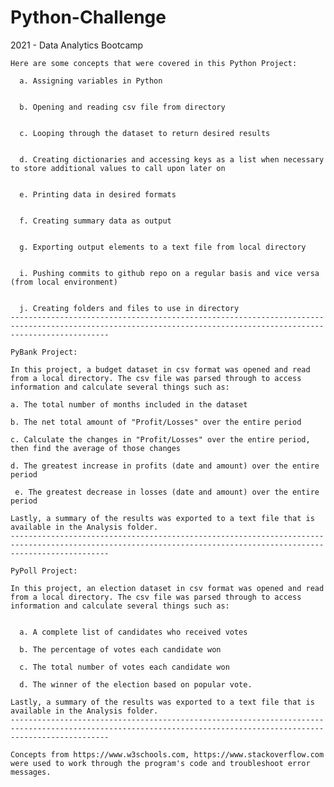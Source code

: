 # Python-Challenge


2021 - Data Analytics Bootcamp


    Here are some concepts that were covered in this Python Project:

      a. Assigning variables in Python
  
  
      b. Opening and reading csv file from directory
  
  
      c. Looping through the dataset to return desired results
  
  
      d. Creating dictionaries and accessing keys as a list when necessary to store additional values to call upon later on
  
  
      e. Printing data in desired formats 
  
  
      f. Creating summary data as output
  
  
      g. Exporting output elements to a text file from local directory
      
      
      i. Pushing commits to github repo on a regular basis and vice versa (from local environment)
      
      
      j. Creating folders and files to use in directory
    ------------------------------------------------------------------------------------------------------------------------------------------------------------------
    
    PyBank Project:
    
    In this project, a budget dataset in csv format was opened and read from a local directory. The csv file was parsed through to access information and calculate several things such as:
    
    a. The total number of months included in the dataset

    b. The net total amount of "Profit/Losses" over the entire period

    c. Calculate the changes in "Profit/Losses" over the entire period, then find the average of those changes

    d. The greatest increase in profits (date and amount) over the entire period

     e. The greatest decrease in losses (date and amount) over the entire period
   
    Lastly, a summary of the results was exported to a text file that is available in the Analysis folder. 
    ------------------------------------------------------------------------------------------------------------------------------------------------------------------
    
    PyPoll Project:
    
    In this project, an election dataset in csv format was opened and read from a local directory. The csv file was parsed through to access information and calculate several things such as:
    

      a. A complete list of candidates who received votes

      b. The percentage of votes each candidate won

      c. The total number of votes each candidate won

      d. The winner of the election based on popular vote.
 
    Lastly, a summary of the results was exported to a text file that is available in the Analysis folder. 
    ------------------------------------------------------------------------------------------------------------------------------------------------------------------
    
    Concepts from https://www.w3schools.com, https://www.stackoverflow.com were used to work through the program's code and troubleshoot error messages.
